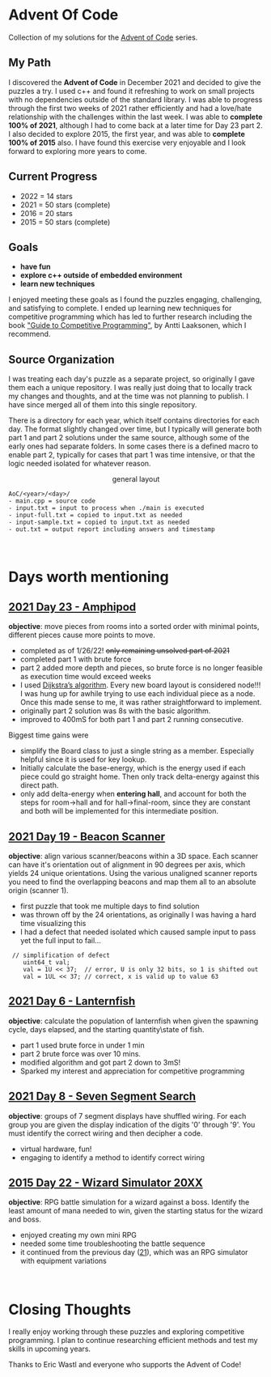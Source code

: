 # Advent Of Code
Collection of my solutions for the [Advent of Code](https://adventofcode.com) series.

## My Path
I discovered the **Advent of Code** in December 2021 and decided to give the puzzles a try.  I used c++ and found it  refreshing to work on small projects with no dependencies outside of the standard library.  I was able to progress through the first two weeks of 2021 rather efficiently and had a love/hate relationship with the challenges within the last week.  I was able to **complete 100% of 2021**, although I had to come back at a later time for Day 23 part 2.  I also decided to explore 2015, the first year, and was able to **complete 100% of 2015** also.  I have found this exercise very enjoyable and I look forward to exploring more years to come.  

## Current Progress
* 2022 = 14 stars
* 2021 = 50 stars (complete)
* 2016 = 20 stars 
* 2015 = 50 stars (complete)

## Goals
* **have fun**
* **explore c++ outside of embedded environment**
* **learn new techniques**

I enjoyed meeting these goals as I found the puzzles engaging, challenging, and satisfying to complete. I ended up  learning new techniques for competitive programming which has led to further research including the book ["Guide to Competitive Programming"](https://www.amazon.com/Guide-Competitive-Programming-Algorithms-Undergraduate/dp/3030393569/), by Antti Laaksonen, which I recommend.

## Source Organization
I was treating each day's puzzle as a separate project, so originally I gave them each a unique repository. I was really just doing that to locally track my changes and thoughts, and at the time was not planning to publish. I have since merged all of them into this single repository.

There is a directory for each year, which itself contains directories for each day. The format slightly changed over time, but I typically will generate both part 1 and part 2 solutions under the same source, although some of the early ones had separate folders. In some cases there is a defined macro to enable part 2, typically for cases that part 1 was time intensive, or that the logic needed isolated for whatever reason.

<p style="text-align: center;">general layout</p>

    AoC/<year>/<day>/
    - main.cpp = source code
    - input.txt = input to process when ./main is executed
    - input-full.txt = copied to input.txt as needed
    - input-sample.txt = copied to input.txt as needed
    - out.txt = output report including answers and timestamp

<br/>

# Days worth mentioning
## [2021 Day 23 - Amphipod](https://adventofcode.com/2021/day/23)
**objective**: move pieces from rooms into a sorted order with minimal points, different pieces cause more points to move.
* completed as of 1/26/22! ~~only remaining unsolved part of 2021~~
* completed part 1 with brute force
* part 2 added more depth and pieces, so brute force is no longer feasible as execution time would exceed weeks
* I used [Dijkstra’s algorithm](https://en.wikipedia.org/wiki/Dijkstra%27s_algorithm).  Every new board layout is considered node!!!  I was hung up for awhile trying to use each individual piece as a node.  Once this made sense to me, it was rather straightforward to implement.
* originally part 2 solution was 8s with the basic algorithm.
* improved to 400mS for both part 1 and part 2 running consecutive.

Biggest time gains were
* simplify the Board class to just a single string as a member.  Especially helpful since it is used for key lookup.
* Initially calculate the base-energy, which is the energy used if each piece could go straight home.  Then only track delta-energy against this direct path.
* only add delta-energy when **entering hall**, and account for both the steps for room->hall and for  hall->final-room, since they are constant and both will be implemented for this intermediate position.

## [2021 Day 19 - Beacon Scanner](https://adventofcode.com/2021/day/19)
**objective**: align various scanner/beacons within a 3D space.  Each scanner can have it's orientation out of alignment in 90 degrees per axis, which yields 24 unique orientations.  Using the various unaligned scanner reports you need to find the overlapping beacons and map them all to an absolute origin (scanner 1).
* first puzzle that took me multiple days to find solution
* was thrown off by the 24 orientations, as originally I was having a hard time visualizing this
* I had a defect that needed isolated which caused sample input to pass yet the full input to fail...
<pre><code> // simplification of defect
    uint64_t val;
    val = 1U << 37;  // error, U is only 32 bits, so 1 is shifted out 
    val = 1UL << 37; // correct, x is valid up to value 63
</code></pre>

## [2021 Day 6 - Lanternfish](https://adventofcode.com/2021/day/6)
**objective**: calculate the population of lanternfish when given the spawning cycle, days elapsed, and the starting quantity\state of fish.
* part 1 used brute force in under 1 min
* part 2 brute force was over 10 mins.
* modified algorithm and got part 2 down to 3mS!
* Sparked my interest and appreciation for competitive programming

## [2021 Day 8 - Seven Segment Search](https://adventofcode.com/2021/day/8)
**objective**: groups of 7 segment displays have shuffled wiring.  For each group you are given the display indication of the digits '0' through '9'.  You must identify the correct wiring and then decipher a code.
* virtual hardware, fun!
* engaging to identify a method to identify correct wiring

## [2015 Day 22 - Wizard Simulator 20XX](https://adventofcode.com/2015/day/22)
**objective**: RPG battle simulation for a wizard against a boss.  Identify the least amount of mana needed to win, given the starting status for the wizard and boss.
* enjoyed creating my own mini RPG
* needed some time troubleshooting the battle sequence
* it continued from the previous day ([21](https://adventofcode.com/2015/day/22)), which was an RPG simulator with equipment variations

<br/>

# Closing Thoughts
I really enjoy working through these puzzles and exploring competitive programming.  I plan to continue researching efficient methods and test my skills in upcoming years.

Thanks to Eric Wastl and everyone who supports the Advent of Code!
 